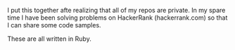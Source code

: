 I put this together afte realizing that all of my repos are private. In my spare time I have been solving problems on HackerRank (hackerrank.com) so that I can share some code samples. 

These are all written in Ruby.

